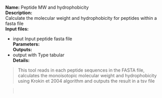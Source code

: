 **Name:** Peptide MW and hydrophobicity<br>
<b>Description:</b><br>
Calculate the molecular weight and hydrophobicity for peptides within a fasta file<br>
<b>Input files:</b>
<ul><li>input   Input peptide fasta file<br>
<b>Parameters:</b><br>
<b>Outputs:</b><br>
</li><li>output with Type tabular<br>
<b>Details:</b><br>
</li></ul><blockquote>This tool reads in each peptide sequences in the FASTA file, calculates the monoisotopic molecular weight and hydrophobicity using Krokin et 2004 algorithm and outputs the result in a tsv file<br>
</blockquote><blockquote><br></blockquote>
